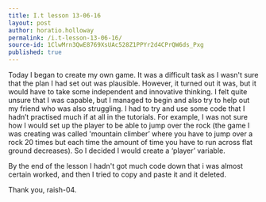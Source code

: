 ```yaml
---
title: I.t lesson 13-06-16
layout: post
author: horatio.holloway
permalink: /i.t-lesson-13-06-16/
source-id: 1ClwMrn3QwE8769XsUAc528Z1PPYr2d4CPrQW6ds_Pxg
published: true
---
```

Today I began to create my own game. It was a difficult task as I wasn't sure that the plan I had set out was plausible. However, it turned out it was, but it would have to take some independent and innovative thinking. I felt quite unsure that I was capable, but I managed to begin and also try to help out my friend who was also struggling. I had to try and use some code that I hadn’t practised much if at all in the tutorials. For example, I was not sure how I would set up the player to be able to jump over the rock (the game I was creating was called 'mountain climber’ where you have to jump over a rock 20 times but each time the amount of time you have to run across flat ground decreases). So I decided I would create a ‘player’ variable. 

By the end of the lesson I hadn't got much code down that i was almost certain worked, and then I tried to copy and paste it and it deleted.

Thank you, raish-04.

